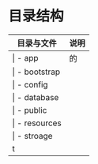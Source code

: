 # 目录结构

| 目录与文件 | 说明 |
| --- | --- |
| \| - app | 的 |
| \| - bootstrap |  |
| \| - config |  |
| \| - database |  |
| \| - public |  |
| \| - resources |  |
| \| - stroage |  |
| t |  |



